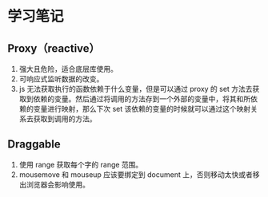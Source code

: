 # 学习笔记

## Proxy（reactive）

1. 强大且危险，适合底层库使用。
2. 可响应式监听数据的改变。
3. js 无法获取执行的函数依赖于什么变量，但是可以通过 proxy 的 set 方法去获取到依赖的变量。然后通过将调用的方法存到一个外部的变量中，将其和所依赖的变量进行映射，那么下次 set 该依赖的变量的时候就可以通过这个映射关系去获取到调用的方法。

## Draggable

1. 使用 range 获取每个字的 range 范围。
2. mousemove 和 mouseup 应该要绑定到 document 上，否则移动太快或者移出浏览器会影响使用。
